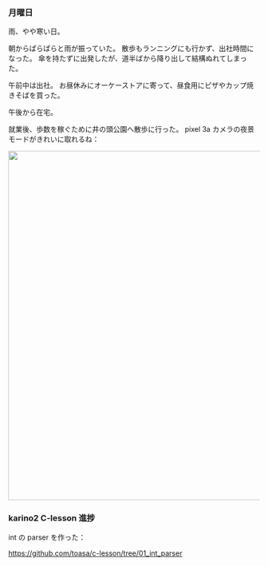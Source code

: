 ### 月曜日

雨、やや寒い日。

朝からぱらぱらと雨が振っていた。
散歩もランニングにも行かず、出社時間になった。
傘を持たずに出発したが、道半ばから降り出して結構ぬれてしまった。

午前中は出社。
お昼休みにオーケーストアに寄って、昼食用にピザやカップ焼きそばを買った。

午後から在宅。

就業後、歩数を稼ぐために井の頭公園へ散歩に行った。
pixel 3a カメラの夜景モードがきれいに取れるね：

<img src="https://i.imgur.com/8QCo19I.jpg" width="700">

### karino2 C-lesson 進捗

int の parser を作った：

https://github.com/toasa/c-lesson/tree/01_int_parser